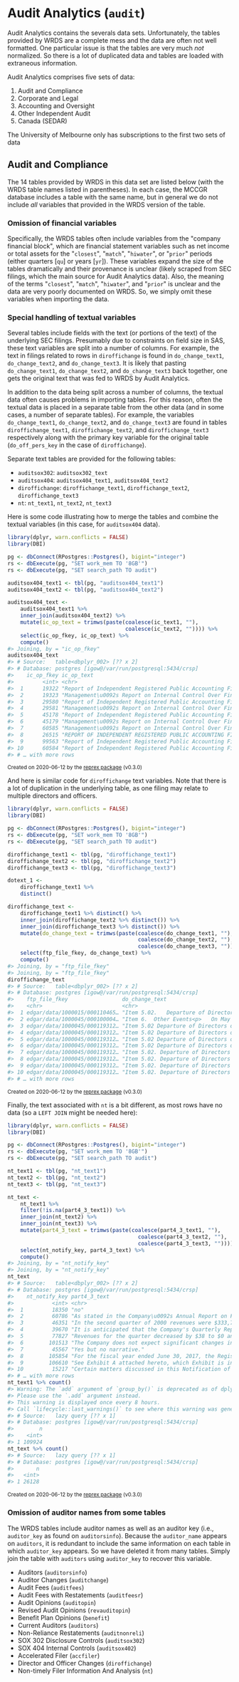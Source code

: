 # Audit Analytics (`audit`)

Audit Analytics contains the severals data sets.
Unfortunately, the tables provided by WRDS are a complete mess and the data are often not well formatted.
One particular issue is that the tables are very much *not* normalized.
So there is a lot of duplicated data and tables are loaded with extraneous information.

Audit Analytics comprises five sets of data:

1. Audit and Compliance
2. Corporate and Legal
3. Accounting and Oversight
4. Other Independent Audit
5. Canada (SEDAR)

The University of Melbourne only has subscriptions to the first two sets of data

## Audit and Compliance

The 14 tables provided by WRDS in this data set are listed below (with the WRDS table names listed in parentheses).
In each case, the MCCGR database includes a table with the same name, but in general we do not include *all* variables that provided in the WRDS version of the table.

### Omission of financial variables

Specifically, the WRDS tables often include variables from the "company financial block", which are financial statement variables such as net income or total assets for the "`closest`", "`match`", "`hiwater`", or "`prior`" periods (either quarters [`qu`] or years [`yr`]).
These variables expand the size of the tables dramatically and their provenance is unclear (likely scraped from SEC filings, which the main source for Audit Analytics data).
Also, the meaning of the terms "`closest`", "`match`", "`hiwater`", and "`prior`" is unclear and the data are very poorly documented on WRDS.
So, we simply omit these variables when importing the data.

### Special handling of textual variables

Several tables include fields with the text (or portions of the text) of the underlying SEC filings.
Presumably due to constraints on field size in SAS, these text variables are split into a number of columns.
For example, the text in filings related to rows in `diroffichange` is found in `do_change_text1`, `do_change_text2`, and `do_change_text3`. It is likely that pasting `do_change_text1`, `do_change_text2`, and `do_change_text3` back together, one gets the original text that was fed to WRDS by Audit Analytics.

In addition to the data being split across a number of columns, the textual data often causes problems in importing tables.
For this reason, often the textual data is placed in a separate table from the other data (and in some cases, a number of separate tables).
For example, the variables `do_change_text1`, `do_change_text2`, and `do_change_text3` are found in tables `diroffichange_text1`, `diroffichange_text2`, and `diroffichange_text3` respectively along with the primary key variable for the original table (`do_off_pers_key` in the case of `diroffichange`).

Separate text tables are provided for the following tables:

- `auditsox302`: `auditsox302_text`
- `auditsox404`: `auditsox404_text1`, `auditsox404_text2`
- `diroffichange`: `diroffichange_text1`, `diroffichange_text2`, `diroffichange_text3`  
- `nt`: `nt_text1`, `nt_text2`, `nt_text3` 

Here is some code illustrating how to merge the tables and combine the textual variables (in this case, for `auditsox404` data).

``` r
library(dplyr, warn.conflicts = FALSE)
library(DBI)

pg <- dbConnect(RPostgres::Postgres(), bigint="integer")
rs <- dbExecute(pg, "SET work_mem TO '8GB'")
rs <- dbExecute(pg, "SET search_path TO audit")

auditsox404_text1 <- tbl(pg, "auditsox404_text1")
auditsox404_text2 <- tbl(pg, "auditsox404_text2")

auditsox404_text <-
    auditsox404_text1 %>%
    inner_join(auditsox404_text2) %>%
    mutate(ic_op_text = trimws(paste(coalesce(ic_text1, ""),
                                     coalesce(ic_text2, "")))) %>%
    select(ic_op_fkey, ic_op_text) %>%
    compute()
#> Joining, by = "ic_op_fkey"
auditsox404_text
#> # Source:   table<dbplyr_002> [?? x 2]
#> # Database: postgres [igow@/var/run/postgresql:5434/crsp]
#>    ic_op_fkey ic_op_text                                                        
#>         <int> <chr>                                                             
#>  1      19322 "Report of Independent Registered Public Accounting Firm   The Bo…
#>  2      19323 "Management\u0092s Report on Internal Control Over Financial Repo…
#>  3      29580 "Report of Independent Registered Public Accounting Firm      The…
#>  4      29581 "Management\u0092s Report on Internal Control Over Financial Repo…
#>  5      45178 "Report of Independent Registered Public Accounting Firm <p>     …
#>  6      45179 "Management\u0092s Report on Internal Control Over Financial Repo…
#>  7      60585 "Management\u0092s Report on Internal Control Over Financial Repo…
#>  8      26515 "REPORT OF INDEPENDENT REGISTERED PUBLIC ACCOUNTING FIRM <p>To th…
#>  9      99563 "Report of Independent Registered Public Accounting Firm<p>To the…
#> 10      60584 "Report of Independent Registered Public Accounting Firm  The Boa…
#> # … with more rows
```

<sup>Created on 2020-06-12 by the [reprex package](https://reprex.tidyverse.org) (v0.3.0)</sup>

And here is similar code for `diroffichange` text variables.
Note that there is a lot of duplication in the underlying table, as one filing may relate to multiple
directors and officers.

``` r
library(dplyr, warn.conflicts = FALSE)
library(DBI)

pg <- dbConnect(RPostgres::Postgres(), bigint="integer")
rs <- dbExecute(pg, "SET work_mem TO '8GB'")
rs <- dbExecute(pg, "SET search_path TO audit")

diroffichange_text1 <- tbl(pg, "diroffichange_text1")
diroffichange_text2 <- tbl(pg, "diroffichange_text2")
diroffichange_text3 <- tbl(pg, "diroffichange_text3")

dotext_1 <-
    diroffichange_text1 %>%
    distinct()

diroffichange_text <-
    diroffichange_text1 %>% distinct() %>%
    inner_join(diroffichange_text2 %>% distinct()) %>%
    inner_join(diroffichange_text3 %>% distinct()) %>%
    mutate(do_change_text = trimws(paste(coalesce(do_change_text1, ""),
                                         coalesce(do_change_text2, ""),
                                         coalesce(do_change_text3, "")))) %>%
    select(ftp_file_fkey, do_change_text) %>%
    compute()
#> Joining, by = "ftp_file_fkey"
#> Joining, by = "ftp_file_fkey"
diroffichange_text
#> # Source:   table<dbplyr_002> [?? x 2]
#> # Database: postgres [igow@/var/run/postgresql:5434/crsp]
#>    ftp_file_fkey                 do_change_text                                 
#>    <chr>                         <chr>                                          
#>  1 edgar/data/1000015/000110465… "Item 5.02.   Departure of Directors or Princi…
#>  2 edgar/data/1000045/000100004… "Item 6.  Other Events<p>   On May 20, 2002 Ni…
#>  3 edgar/data/1000045/000119312… "Item 5.02 Departure of Directors or Certain O…
#>  4 edgar/data/1000045/000119312… "Item 5.02 Departure of Directors or Certain O…
#>  5 edgar/data/1000045/000119312… "Item 5.02 Departure of Directors or Certain O…
#>  6 edgar/data/1000045/000119312… "Item 5.02 Departure of Directors or Certain O…
#>  7 edgar/data/1000045/000119312… "Item 5.02. Departure of Directors or Certain …
#>  8 edgar/data/1000045/000119312… "Item 5.02. Departure of Directors or Certain …
#>  9 edgar/data/1000045/000119312… "Item 5.02. Departure of Directors or Certain …
#> 10 edgar/data/1000045/000119312… "Item 5.02. Departure of Directors or Certain …
#> # … with more rows
```

<sup>Created on 2020-06-12 by the [reprex package](https://reprex.tidyverse.org) (v0.3.0)</sup>

Finally, the text associated with `nt` is a bit different, as most rows have no data (so a `LEFT JOIN` might be needed here):

``` r
library(dplyr, warn.conflicts = FALSE)
library(DBI)

pg <- dbConnect(RPostgres::Postgres(), bigint="integer")
rs <- dbExecute(pg, "SET work_mem TO '8GB'")
rs <- dbExecute(pg, "SET search_path TO audit")

nt_text1 <- tbl(pg, "nt_text1")
nt_text2 <- tbl(pg, "nt_text2")
nt_text3 <- tbl(pg, "nt_text3")

nt_text <-
    nt_text1 %>%
    filter(!is.na(part4_3_text1)) %>%
    inner_join(nt_text2) %>%
    inner_join(nt_text3) %>%
    mutate(part4_3_text = trimws(paste(coalesce(part4_3_text1, ""),
                                         coalesce(part4_3_text2, ""),
                                         coalesce(part4_3_text3, "")))) %>%
    select(nt_notify_key, part4_3_text) %>%
    compute()
#> Joining, by = "nt_notify_key"
#> Joining, by = "nt_notify_key"
nt_text
#> # Source:   table<dbplyr_002> [?? x 2]
#> # Database: postgres [igow@/var/run/postgresql:5434/crsp]
#>    nt_notify_key part4_3_text                                                   
#>            <int> <chr>                                                          
#>  1         18350 "no"                                                           
#>  2         60786 "As stated in the Company\u0092s Annual Report on Form 10-K fo…
#>  3         46351 "In the second quarter of 2000 revenues were $333,741 compared…
#>  4         39670 "It is anticipated that the Company's Quarterly Report for the…
#>  5         77827 "Revenues for the quarter decreased by $38 to $0 and the net l…
#>  6        101513 "The Company does not expect significant changes in its revenu…
#>  7         45567 "Yes but no narrative."                                        
#>  8        105854 "For the fiscal year ended June 30, 2017, the Registrant recor…
#>  9        106610 "See Exhibit A attached hereto, which Exhibit is incorporated …
#> 10         15217 "Certain matters discussed in this Notification of Late Filing…
#> # … with more rows
nt_text1 %>% count()
#> Warning: The `add` argument of `group_by()` is deprecated as of dplyr 1.0.0.
#> Please use the `.add` argument instead.
#> This warning is displayed once every 8 hours.
#> Call `lifecycle::last_warnings()` to see where this warning was generated.
#> # Source:   lazy query [?? x 1]
#> # Database: postgres [igow@/var/run/postgresql:5434/crsp]
#>        n
#>    <int>
#> 1 109924
nt_text %>% count()
#> # Source:   lazy query [?? x 1]
#> # Database: postgres [igow@/var/run/postgresql:5434/crsp]
#>       n
#>   <int>
#> 1 26128
```

<sup>Created on 2020-06-12 by the [reprex package](https://reprex.tidyverse.org) (v0.3.0)</sup>

### Omission of auditor names from some tables

The WRDS tables include auditor names as well as an auditor key (i.e., `auditor_key` as found on `auditorsinfo`).
Because the `auditor_name` appears on `auditors`, it is redundant to include the same information on each table in which `auditor_key` appears. 
So we have deleted it from many tables.
Simply join the table with `auditors` using `auditor_key` to recover this variable.

- Auditors (`auditorsinfo`)
- Auditor Changes (`auditchange`)
- Audit Fees (`auditfees`)
- Audit Fees with Restatements (`auditfeesr`)
- Audit Opinions (`auditopin`)
- Revised Audit Opinions (`revauditopin`)
- Benefit Plan Opinions (`benefit`)
- Current Auditors (`auditors`)
- Non-Reliance Restatements (`auditnonreli`)
- SOX 302 Disclosure Controls (`auditsox302`)
- SOX 404 Internal Controls (`auditsox402`)
- Accelerated Filer (`accfiler`)
- Director and Officer Changes (`diroffichange`)
- Non-timely Filer Information And Analysis (`nt`)
